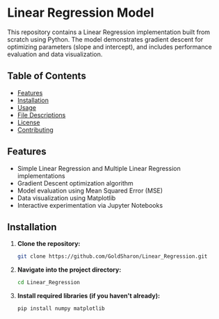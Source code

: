 # Linear Regression Model

This repository contains a Linear Regression implementation built from scratch using Python. 
The model demonstrates gradient descent for optimizing parameters (slope and intercept), 
and includes performance evaluation and data visualization.

## Table of Contents

- [Features](#features)
- [Installation](#installation)
- [Usage](#usage)
- [File Descriptions](#file-descriptions)
- [License](#license)
- [Contributing](#contributing)

## Features

- Simple Linear Regression and Multiple Linear Regression implementations
- Gradient Descent optimization algorithm
- Model evaluation using Mean Squared Error (MSE)
- Data visualization using Matplotlib
- Interactive experimentation via Jupyter Notebooks

## Installation

1. **Clone the repository:**
   ```bash
   git clone https://github.com/GoldSharon/Linear_Regression.git
2. **Navigate into the project directory:**
   ```bash
   cd Linear_Regression
3. **Install required libraries (if you haven't already):**
   ```bash
   pip install numpy matplotlib
